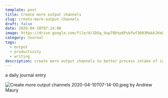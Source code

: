 ```yaml
---
template: post
title: Create more output channels
slug: create-more-output-channels
draft: false
date: 2020-04-10T07:14:00
image: https://drive.google.com/file/d/1DGq_Uup78btp6Pubfwf3603MakkJKeWi/preview?usp=drivesdk
category: Journal
tags:
  - output
  - productivity
  - writing
description: create more output channels to better process intake of information + formulate ideas from unique combination of intake and experience.
---
```

a daily journal entry

![Create more output channels 2020-04-10T07-14-00.jpeg by Andrew Maury](https://drive.google.com/uc?id=1DGq_Uup78btp6Pubfwf3603MakkJKeWi&export=download)
